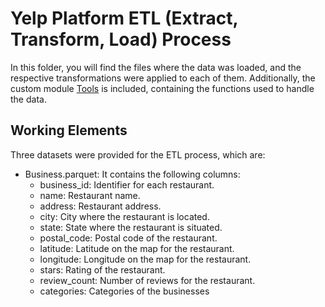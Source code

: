 # Yelp Platform ETL (Extract, Transform, Load) Process

In this folder, you will find the files where the data was loaded, and the respective transformations were applied to each of them. Additionally, the custom module [Tools](Tools.py) is included, containing the functions used to handle the data.

## Working Elements

Three datasets were provided for the ETL process, which are:

  * Business.parquet: It contains the following columns:
    * business_id: Identifier for each restaurant.
    * name: Restaurant name.
    * address: Restaurant address.
    * city: City where the restaurant is located.
    * state: State where the restaurant is situated.
    * postal_code: Postal code of the restaurant.
    * latitude: Latitude on the map for the restaurant.
    * longitude: Longitude on the map for the restaurant.
    * stars: Rating of the restaurant.
    * review_count: Number of reviews for the restaurant.
    * categories: Categories of the businesses
